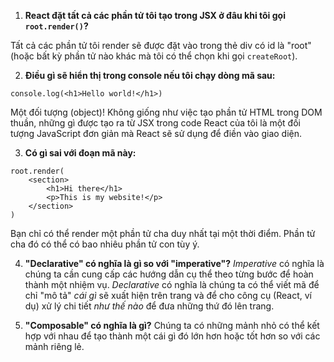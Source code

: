 1. **React đặt tất cả các phần tử tôi tạo trong JSX ở đâu khi tôi gọi `root.render()`?**

Tất cả các phần tử tôi render sẽ được đặt vào trong thẻ div có id là "root" (hoặc bất kỳ phần tử nào khác mà tôi có thể chọn khi gọi `createRoot`).

2. **Điều gì sẽ hiển thị trong console nếu tôi chạy dòng mã sau:**
```
console.log(<h1>Hello world!</h1>)
```
Một đối tượng (object)! Không giống như việc tạo phần tử HTML trong DOM thuần, những gì được tạo ra từ JSX trong code React của tôi là một đối tượng JavaScript đơn giản mà React sẽ sử dụng để điền vào giao diện.

3. **Có gì sai với đoạn mã này:**
```
root.render(
    <section>
        <h1>Hi there</h1>
        <p>This is my website!</p>
    </section>
)
```
Bạn chỉ có thể render một phần tử cha duy nhất tại một thời điểm. Phần tử cha đó có thể có bao nhiêu phần tử con tùy ý.

4. **"Declarative" có nghĩa là gì so với "imperative"?**
*Imperative* có nghĩa là chúng ta cần cung cấp các hướng dẫn cụ thể theo từng bước để hoàn thành một nhiệm vụ.
*Declarative* có nghĩa là chúng ta có thể viết mã để chỉ "mô tả" *cái gì* sẽ xuất hiện trên trang và để cho công cụ (React, ví dụ) xử lý chi tiết *như thế nào* để đưa những thứ đó lên trang.

5. **"Composable" có nghĩa là gì?**
Chúng ta có những mảnh nhỏ có thể kết hợp với nhau để tạo thành một cái gì đó lớn hơn hoặc tốt hơn so với các mảnh riêng lẻ.